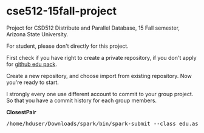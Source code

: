 # cse512-15fall-project
Project for CSD512 Distribute and Parallel Database, 15 Fall semester, Arizona State University.

For student, please don't directly for this project.

First check if you have right to create a private repository, if you don't apply for [github edu pack](https://education.github.com/pack).

Create a new repository, and choose import from existing repository. Now you're ready to start.

I strongly every one use different account to commit to your group project. So that you have a commit history for each group members.

<b>ClosestPair</b>
<pre>
/home/hduser/Downloads/spark/bin/spark-submit --class edu.asu.cse512.ClosestPair --jars /home/hduser/Desktop/group15/jts-1.13.jar --master spark://192.168.1.100:7077  /home/hduser/Desktop/jarsss/closestPair-0.1.jar "hdfs://master:54310/content/closestpair.csv" "hdfs://master:54310/content/closestpairoutput"
</pre>

